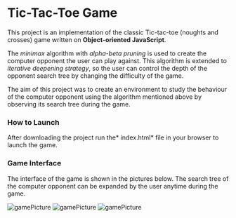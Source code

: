 # Tic-Tac-Toe Game

This project is an implementation of the classic Tic-tac-toe (noughts and crosses) game written on **Object-oriented JavaScript**.

The *minimax* algorithm with *alpha-beta pruning* is used to create the computer opponent the user can play against. This algorithm is extended to *iterative deepening strategy*, so the user can control the depth of the opponent search tree by changing the difficulty of the game.

The aim of this project was to create an environment to study the behaviour of the computer opponent using the algorithm mentioned above by observing its search tree during the game.

### How to Launch
After downloading the project run the* index.html* file in your browser to launch the game.

### Game Interface
The interface of the game is shown in the pictures below. The search tree of the computer opponent can be expanded by the user anytime during the game.

![gamePicture](img/main.png)
![gamePicture](img/searchTree.png)
![gamePicture](img/searchTreeExpanding.png)
